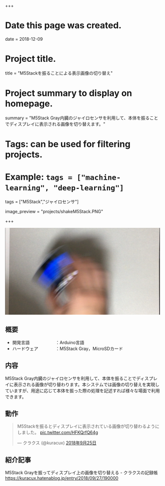 +++
# Date this page was created.
date = 2018-12-09

# Project title.
title = "M5Stackを振ることによる表示画像の切り替え"

# Project summary to display on homepage.
summary = "M5Stack Gray内臓のジャイロセンサを利用して、本体を振ることでディスプレイに表示される画像を切り替えます。"

# Tags: can be used for filtering projects.
# Example: `tags = ["machine-learning", "deep-learning"]`
tags = ["M5Stack","ジャイロセンサ"]

image_preview = "projects/shakeM5Stack.PNG"

+++

![This is a image](../../img/projects/shakeM5Stack.PNG)

## 概要

- 開発言語　　　　　　：Arduino言語
- ハードウェア　　　　：M5Stack Gray，MicroSDカード

## 内容
M5Stack Gray内臓のジャイロセンサを利用して、本体を振ることでディスプレイに表示される画像が切り替わります。本システムでは画像の切り替えを実現していますが、用途に応じて本体を振った際の処理を記述すれば様々な場面で利用できます。

## 動作
<blockquote class="twitter-tweet" data-lang="ja"><p lang="ja" dir="ltr">M5Stackを振るとディスプレイに表示されている画像が切り替わるようにしました。 <a href="https://t.co/HFKQrfQ64g">pic.twitter.com/HFKQrfQ64g</a></p>&mdash; クラクス (@kuracux) <a href="https://twitter.com/kuracux/status/1044574564481552384?ref_src=twsrc%5Etfw">2018年9月25日</a></blockquote>
<script async src="https://platform.twitter.com/widgets.js" charset="utf-8"></script>


## 紹介記事
M5Stack Grayを振ってディスプレイ上の画像を切り替える - クラクスの記録帳
https://kuracux.hatenablog.jp/entry/2018/09/27/190000

